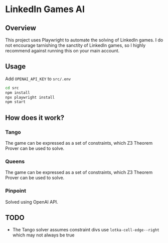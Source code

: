 # LinkedIn Games AI

## Overview

This project uses Playwright to automate the solving of LinkedIn games. I do not encourage tarnishing the sanctity of LinkedIn games, so I highly recommend against running this on your main account.

## Usage

Add `OPENAI_API_KEY` to `src/.env`

```bash
cd src
npm install
npx playwright install
npm start
```

## How does it work?

### Tango

The game can be expressed as a set of constraints, which Z3 Theorem Prover can be used to solve.

### Queens

The game can be expressed as a set of constraints, which Z3 Theorem Prover can be used to solve.

### Pinpoint

Solved using OpenAI API.

## TODO

- The Tango solver assumes constraint divs use `lotka-cell-edge--right` which may not always be true
